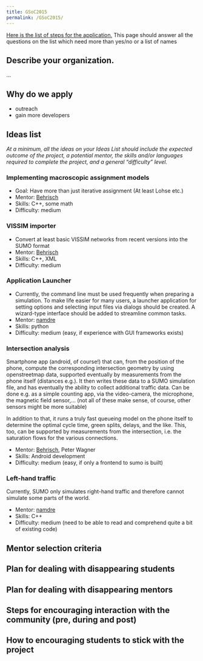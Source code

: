```yaml
---
title: GSoC2015
permalink: /GSoC2015/
---
```


[Here is the list of steps for the application.](https://www.google-melange.com/gsoc/document/show/gsoc_program/google/gsoc2015/help_page#1._How_does_a_mentoring_organization) This page should answer all the questions on the list which need more than yes/no or a list of names

Describe your organization.
---------------------------

...

Why do we apply
---------------

-   outreach
-   gain more developers

Ideas list
----------

*At a minimum, all the ideas on your Ideas List should include the expected outcome of the project, a potential mentor, the skills and/or languages required to complete the project, and a general “difficulty” level.*

### Implementing macroscopic assignment models

-   Goal: Have more than just iterative assignment (At least Lohse etc.)
-   Mentor: [Behrisch](/Behrisch "wikilink")
-   Skills: C++, some math
-   Difficulty: medium

### VISSIM importer

-   Convert at least basic VISSIM networks from recent versions into the SUMO format
-   Mentor: [Behrisch](/Behrisch "wikilink")
-   Skills: C++, XML
-   Difficulty: medium

### Application Launcher

-   Currently, the command line must be used frequently when preparing a simulation. To make life easier for many users, a launcher application for setting options and selecting input files via dialogs should be created. A wizard-type interface should be added to streamline common tasks.
-   Mentor: [namdre](/namdre "wikilink")
-   Skills: python
-   Difficulty: medium (easy, if experience with GUI frameworks exists)

### Intersection analysis

Smartphone app (android, of course!) that can, from the position of the phone, compute the corresponding intersection geometry by using openstreetmap data, supported eventually by measurements from the phone itself (distances e.g.). It then writes these data to a SUMO simulation file, and has eventually the ability to collect additional traffic data. Can be done e.g. as a simple counting app, via the video-camera, the microphone, the magnetic field sensor,... (not all of these make sense, of course, other sensors might be more suitable)

In addition to that, it runs a truly fast queueing model on the phone itself to determine the optimal cycle time, green splits, delays, and the like. This, too, can be supported by measurements from the intersection, i.e. the saturation flows for the various connections.

-   Mentor: [Behrisch](/Behrisch "wikilink"), Peter Wagner
-   Skills: Android development
-   Difficulty: medium (easy, if only a frontend to sumo is built)

### Left-hand traffic

Currently, SUMO only simulates right-hand traffic and therefore cannot simulate some parts of the world.

-   Mentor: [namdre](/namdre "wikilink")
-   Skills: C++
-   Difficulty: medium (need to be able to read and comprehend quite a bit of existing code)

Mentor selection criteria
-------------------------

Plan for dealing with disappearing students
-------------------------------------------

Plan for dealing with disappearing mentors
------------------------------------------

Steps for encouraging interaction with the community (pre, during and post)
---------------------------------------------------------------------------

How to encouraging students to stick with the project
-----------------------------------------------------